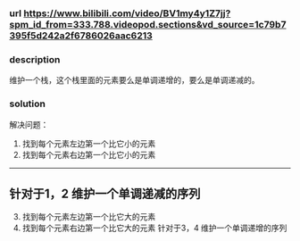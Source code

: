 ### url https://www.bilibili.com/video/BV1my4y1Z7jj?spm_id_from=333.788.videopod.sections&vd_source=1c79b7395f5d242a2f6786026aac6213

### description
维护一个栈，这个栈里面的元素要么是单调递增的，要么是单调递减的。

### solution
解决问题：
1. 找到每个元素左边第一个比它小的元素
2. 找到每个元素右边第一个比它小的元素
---
针对于1，2 维护一个单调递减的序列
---

3. 找到每个元素左边第一个比它大的元素
4. 找到每个元素右边第一个比它大的元素
针对于3，4 维护一个单调递增的序列